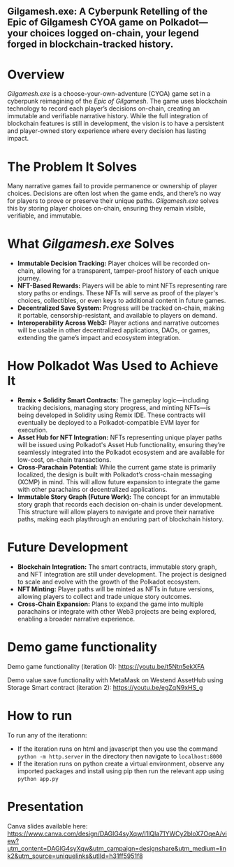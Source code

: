 ## Gilgamesh.exe: A Cyberpunk Retelling of the Epic of Gilgamesh CYOA game on Polkadot—your choices logged on-chain, your legend forged in blockchain-tracked history.

# Overview

*Gilgamesh.exe* is a choose-your-own-adventure (CYOA) game set in a cyberpunk reimagining of the *Epic of Gilgamesh*. The game uses blockchain technology to record each player’s decisions on-chain, creating an immutable and verifiable narrative history. While the full integration of blockchain features is still in development, the vision is to have a persistent and player-owned story experience where every decision has lasting impact.

# The Problem It Solves

Many narrative games fail to provide permanence or ownership of player choices. Decisions are often lost when the game ends, and there’s no way for players to prove or preserve their unique paths. *Gilgamesh.exe* solves this by storing player choices on-chain, ensuring they remain visible, verifiable, and immutable.

# What *Gilgamesh.exe* Solves

- **Immutable Decision Tracking:** Player choices will be recorded on-chain, allowing for a transparent, tamper-proof history of each unique journey.
- **NFT-Based Rewards:** Players will be able to mint NFTs representing rare story paths or endings. These NFTs will serve as proof of the player's choices, collectibles, or even keys to additional content in future games.
- **Decentralized Save System:** Progress will be tracked on-chain, making it portable, censorship-resistant, and available to players on demand.
- **Interoperability Across Web3:** Player actions and narrative outcomes will be usable in other decentralized applications, DAOs, or games, extending the game’s impact and ecosystem integration.

# How Polkadot Was Used to Achieve It

- **Remix + Solidity Smart Contracts:** The gameplay logic—including tracking decisions, managing story progress, and minting NFTs—is being developed in Solidity using Remix IDE. These contracts will eventually be deployed to a Polkadot-compatible EVM layer for execution.
- **Asset Hub for NFT Integration:** NFTs representing unique player paths will be issued using Polkadot's Asset Hub functionality, ensuring they’re seamlessly integrated into the Polkadot ecosystem and are available for low-cost, on-chain transactions.
- **Cross-Parachain Potential:** While the current game state is primarily localized, the design is built with Polkadot’s cross-chain messaging (XCMP) in mind. This will allow future expansion to integrate the game with other parachains or decentralized applications.
- **Immutable Story Graph (Future Work):** The concept for an immutable story graph that records each decision on-chain is under development. This structure will allow players to navigate and prove their narrative paths, making each playthrough an enduring part of blockchain history.

# Future Development

- **Blockchain Integration:** The smart contracts, immutable story graph, and NFT integration are still under development. The project is designed to scale and evolve with the growth of the Polkadot ecosystem.
- **NFT Minting:** Player paths will be minted as NFTs in future versions, allowing players to collect and trade unique story outcomes.
- **Cross-Chain Expansion:** Plans to expand the game into multiple parachains or integrate with other Web3 projects are being explored, enabling a broader narrative experience.

# Demo game functionality

Demo game functionality (iteration 0): https://youtu.be/t5Ntn5ekXFA

Demo value save functionality with MetaMask on Westend AssetHub using Storage Smart contract (iteration 2): https://youtu.be/egZqN9xHS_g

# How to run

To run any of the iterationn:

- If the iteration runs on html and javascript then you use the command ```python -m http.server``` in the directory then navigate to ```localhost:8000```
- If the iteration runs on python create a virtual environment, observe any imported packages and install using pip then run the relevant app using ```python app.py```

# Presentation

Canva slides available here: https://www.canva.com/design/DAGlG4syXqw/I1lQla71YWCy2bIoX7OqeA/view?utm_content=DAGlG4syXqw&utm_campaign=designshare&utm_medium=link2&utm_source=uniquelinks&utlId=h31ff5951f8
